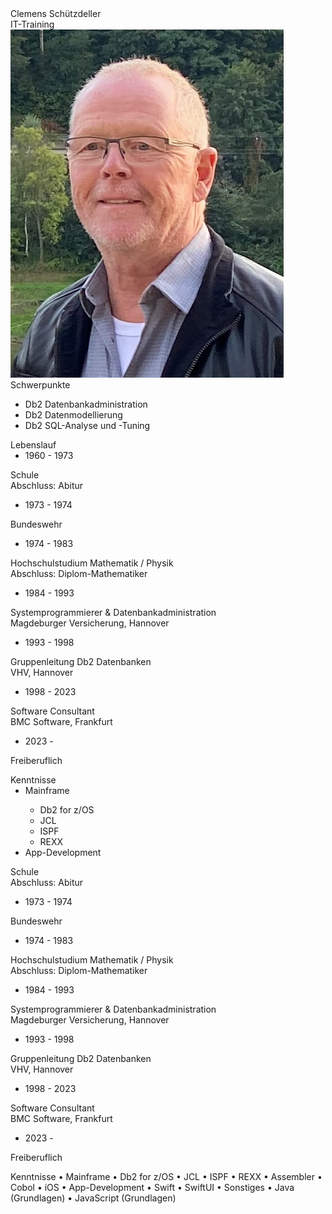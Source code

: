 <div class="hGrid">
  <div class="grid-2">
    <div class="gridHeader">Clemens Schützdeller</div>
    <div class="gridHeader">IT-Training</div>
  </div>
  <div class="grid-1">
    <img src="SchuetzdellerClemens.jpg">
  </div>
</div>

<div class="hGrid">
  <div class="grid-2">
    <div class="gridTitle">Schwerpunkte</div>
      <ul>
        <li>Db2 Datenbankadministration</li>
        <li>Db2 Datenmodellierung</li>
        <li>Db2 SQL-Analyse und -Tuning</li>
      </ul>
    </div>
</div>

<div class="hGrid" style="padding: 0;">
  <div class="grid-2">
    <div class="gridTitle">Lebenslauf</div>
    <div class="hGrid">
      <div class="grid-1"><ul style="margin: 0;"><li>1960 - 1973</li></ul></div>
      <div class="grid-2"><p>Schule<br>Abschluss: Abitur</p></div>
    <div class="gridBreak" style="height: calc(0.1 * var(--base-font-size))"></div>
      <div class="grid-1"><ul style="margin: 0;"><li>1973 - 1974</li></ul></div>
      <div class="grid-2"><p>Bundeswehr</p></div>
    <div class="gridBreak" style="height: calc(0.1 * var(--base-font-size))"></div>
      <div class="grid-1"><ul style="margin: 0;"><li>1974 - 1983</li></ul></div>
      <div class="grid-2"><p>Hochschulstudium Mathematik / Physik<br>Abschluss: Diplom-Mathematiker</p></div>
    <div class="gridBreak" style="height: calc(0.1 * var(--base-font-size))"></div>
      <div class="grid-1"><ul style="margin: 0;"><li>1984 - 1993</li></ul></div>
      <div class="grid-2"><p>Systemprogrammierer & Datenbankadministration<br>Magdeburger Versicherung, Hannover</p></div>
    <div class="gridBreak" style="height: calc(0.1 * var(--base-font-size))"></div>
      <div class="grid-1"><ul style="margin: 0;"><li>1993 - 1998</li></ul></div>
      <div class="grid-2"><p>Gruppenleitung Db2 Datenbanken<br>VHV, Hannover</p></div>
    <div class="gridBreak" style="height: calc(0.1 * var(--base-font-size))"></div>
      <div class="grid-1"><ul style="margin: 0;"><li>1998 - 2023</li></ul></div>
      <div class="grid-2"><p>Software Consultant<br>BMC Software, Frankfurt</p></div>
    <div class="gridBreak" style="height: calc(0.1 * var(--base-font-size))"></div>
      <div class="grid-1"><ul style="margin: 0;"><li>2023 -</li></ul></div>
      <div class="grid-2"><p>Freiberuflich</p></div>
    </div>
  </div>
</div>

<div class="hGrid" style="padding: 0;">
  <div class="grid-2">
    <div class="gridTitle">Kenntnisse</div>
    <div class="hGrid">
      <div class="grid-2"><ul style="margin: 0;">
        <li>Mainframe</li>
        <ul>
          <li>Db2 for z/OS</li>
          <li>JCL</li>
          <li>ISPF</li>
          <li>REXX</li>
        </ul>
        <li>App-Development</li>
      </ul></div>
      <div class="grid-2"><p>Schule<br>Abschluss: Abitur</p></div>
    <div class="gridBreak" style="height: calc(0.1 * var(--base-font-size))"></div>
      <div class="grid-1"><ul style="margin: 0;"><li>1973 - 1974</li></ul></div>
      <div class="grid-2"><p>Bundeswehr</p></div>
    <div class="gridBreak" style="height: calc(0.1 * var(--base-font-size))"></div>
      <div class="grid-1"><ul style="margin: 0;"><li>1974 - 1983</li></ul></div>
      <div class="grid-2"><p>Hochschulstudium Mathematik / Physik<br>Abschluss: Diplom-Mathematiker</p></div>
    <div class="gridBreak" style="height: calc(0.1 * var(--base-font-size))"></div>
      <div class="grid-1"><ul style="margin: 0;"><li>1984 - 1993</li></ul></div>
      <div class="grid-2"><p>Systemprogrammierer & Datenbankadministration<br>Magdeburger Versicherung, Hannover</p></div>
    <div class="gridBreak" style="height: calc(0.1 * var(--base-font-size))"></div>
      <div class="grid-1"><ul style="margin: 0;"><li>1993 - 1998</li></ul></div>
      <div class="grid-2"><p>Gruppenleitung Db2 Datenbanken<br>VHV, Hannover</p></div>
    <div class="gridBreak" style="height: calc(0.1 * var(--base-font-size))"></div>
      <div class="grid-1"><ul style="margin: 0;"><li>1998 - 2023</li></ul></div>
      <div class="grid-2"><p>Software Consultant<br>BMC Software, Frankfurt</p></div>
    <div class="gridBreak" style="height: calc(0.1 * var(--base-font-size))"></div>
      <div class="grid-1"><ul style="margin: 0;"><li>2023 -</li></ul></div>
      <div class="grid-2"><p>Freiberuflich</p></div>
    </div>
  </div>
</div>


Kenntnisse
• Mainframe
• Db2 for z/OS
• JCL
• ISPF
• REXX
• Assembler
• Cobol
• iOS
• App-Development
• Swift
• SwiftUI
• Sonstiges
• Java (Grundlagen)
• JavaScript (Grundlagen)
